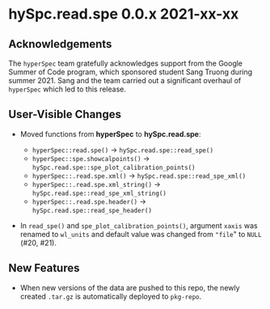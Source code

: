 # hySpc.read.spe 0.0.x 2021-xx-xx

## Acknowledgements
The `hyperSpec` team gratefully acknowledges support from the Google Summer of Code program, which sponsored student Sang Truong during summer 2021.
Sang and the team carried out a significant overhaul of `hyperSpec` which led to this release.

## User-Visible Changes

* Moved functions from **hyperSpec** to **hySpc.read.spe**:
  - `hyperSpec::read.spe()` -> `hySpc.read.spe::read_spe()`
  - `hyperSpec::spe.showcalpoints()` -> `hySpc.read.spe::spe_plot_calibration_points()`
  - `hyperSpec::.read.spe.xml()` -> `hySpc.read.spe::read_spe_xml()`
  - `hyperSpec::.read.spe.xml_string()` -> `hySpc.read.spe::read_spe_xml_string()`
  - `hyperSpec::.read.spe.header()` -> `hySpc.read.spe::read_spe_header()`
  
* In `read_spe()` and `spe_plot_calibration_points()`, argument `xaxis` was renamed to `wl_units` and default value was changed from `"file`" to `NULL` (#20, #21).


## New Features

* When new versions of the data are pushed to this repo, the newly created `.tar.gz` is automatically deployed to `pkg-repo`.
